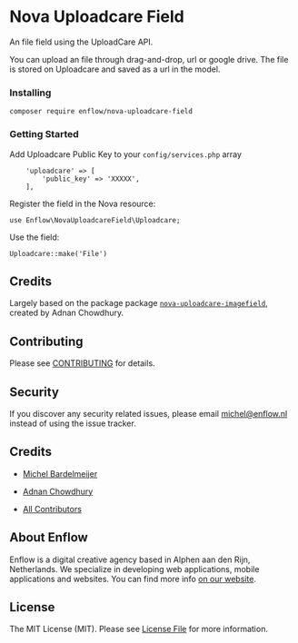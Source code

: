 # Nova Uploadcare Field

An file field using the UploadCare API.
 
You can upload an file through drag-and-drop, url or google drive. The file is stored on Uploadcare and saved as a url in the model.

### Installing

~~~~
composer require enflow/nova-uploadcare-field
~~~~

### Getting Started

Add Uploadcare Public Key to your `config/services.php` array

~~~~
    'uploadcare' => [
        'public_key' => 'XXXXX',
    ],
~~~~

Register the field in the Nova resource:

~~~~
use Enflow\NovaUploadcareField\Uploadcare;
~~~~

Use the field:

~~~~
Uploadcare::make('File')
~~~~

## Credits
Largely based on the package package [`nova-uploadcare-imagefield`](https://bitbucket.org/adnanchowdhury/nova-uploadcare-imagefield/), created by Adnan Chowdhury.

## Contributing
Please see [CONTRIBUTING](CONTRIBUTING.md) for details.

## Security
If you discover any security related issues, please email michel@enflow.nl instead of using the issue tracker.

## Credits
- [Michel Bardelmeijer](https://github.com/mbardelmeijer)
* [Adnan Chowdhury](https://bitbucket.org/adnanchowdhury) 
- [All Contributors](../../contributors)

## About Enflow
Enflow is a digital creative agency based in Alphen aan den Rijn, Netherlands. We specialize in developing web applications, mobile applications and websites. You can find more info [on our website](https://enflow.nl/en).

## License
The MIT License (MIT). Please see [License File](LICENSE.md) for more information.
